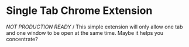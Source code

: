 # Single Tab Chrome Extension

*NOT PRODUCTION READY* / This simple extension will only allow one tab and one window to be open at the same time. Maybe it helps you concentrate?
